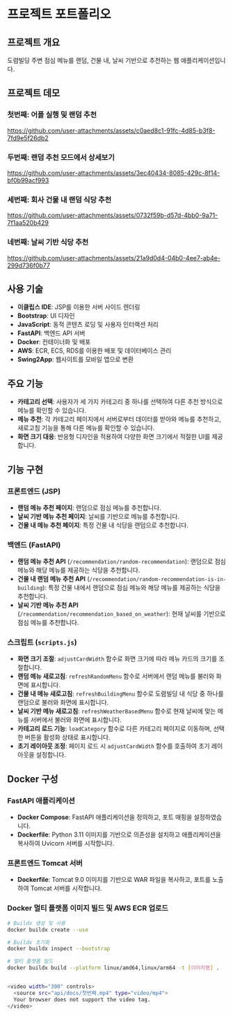 # 프로젝트 포트폴리오

## 프로젝트 개요
도렴빌딩 주변 점심 메뉴를 랜덤, 건물 내, 날씨 기반으로 추천하는 웹 애플리케이션입니다.

## 프로젝트 데모
### 첫번째: 어플 실행 및 랜덤 추천
https://github.com/user-attachments/assets/c0aed8c1-91fc-4d85-b3f8-7fd9e5f26db2

### 두번째: 랜덤 추천 모드에서 상세보기
https://github.com/user-attachments/assets/3ec40434-8085-429c-8f14-bf0b99acf993

### 세번째: 회사 건물 내 랜덤 식당 추천
https://github.com/user-attachments/assets/0732f59b-d57d-4bb0-9a71-7f1aa520b429

### 네번째: 날씨 기반 식당 추천
https://github.com/user-attachments/assets/21a9d0d4-04b0-4ee7-ab4e-299d736f0b77

## 사용 기술
- **이클립스 IDE**: JSP를 이용한 서버 사이드 렌더링
- **Bootstrap**: UI 디자인
- **JavaScript**: 동적 콘텐츠 로딩 및 사용자 인터랙션 처리
- **FastAPI**: 백엔드 API 서버
- **Docker**: 컨테이너화 및 배포
- **AWS**: ECR, ECS, RDS를 이용한 배포 및 데이터베이스 관리
- **Swing2App**: 웹사이트를 모바일 앱으로 변환

## 주요 기능
- **카테고리 선택**: 사용자가 세 가지 카테고리 중 하나를 선택하여 다른 추천 방식으로 메뉴를 확인할 수 있습니다.
- **메뉴 추천**: 각 카테고리 페이지에서 서버로부터 데이터를 받아와 메뉴를 추천하고, 새로고침 기능을 통해 다른 메뉴를 확인할 수 있습니다.
- **화면 크기 대응**: 반응형 디자인을 적용하여 다양한 화면 크기에서 적절한 UI를 제공합니다.

## 기능 구현

### 프론트엔드 (JSP)
- **랜덤 메뉴 추천 페이지**: 랜덤으로 점심 메뉴를 추천합니다.
- **날씨 기반 메뉴 추천 페이지**: 날씨를 기반으로 메뉴를 추천합니다.
- **건물 내 메뉴 추천 페이지**: 특정 건물 내 식당을 랜덤으로 추천합니다.

### 백엔드 (FastAPI)
- **랜덤 메뉴 추천 API** (`/recommendation/random-recommendation`): 랜덤으로 점심 메뉴와 해당 메뉴를 제공하는 식당을 추천합니다.
- **건물 내 랜덤 메뉴 추천 API** (`/recommendation/random-recommendation-is-in-building`): 특정 건물 내에서 랜덤으로 점심 메뉴와 해당 메뉴를 제공하는 식당을 추천합니다.
- **날씨 기반 메뉴 추천 API** (`/recommendation/recommendation_based_on_weather`): 현재 날씨를 기반으로 점심 메뉴를 추천합니다.

### 스크립트 (`scripts.js`)
- **화면 크기 조절**: `adjustCardWidth` 함수로 화면 크기에 따라 메뉴 카드의 크기를 조절합니다.
- **랜덤 메뉴 새로고침**: `refreshRandomMenu` 함수로 서버에서 랜덤 메뉴를 불러와 화면에 표시합니다.
- **건물 내 메뉴 새로고침**: `refreshBuildingMenu` 함수로 도렴빌딩 내 식당 중 하나를 랜덤으로 불러와 화면에 표시합니다.
- **날씨 기반 메뉴 새로고침**: `refreshWeatherBasedMenu` 함수로 현재 날씨에 맞는 메뉴를 서버에서 불러와 화면에 표시합니다.
- **카테고리 로드 기능**: `loadCategory` 함수로 다른 카테고리 페이지로 이동하며, 선택한 버튼을 활성화 상태로 표시합니다.
- **초기 레이아웃 조정**: 페이지 로드 시 `adjustCardWidth` 함수를 호출하여 초기 레이아웃을 설정합니다.

## Docker 구성
### FastAPI 애플리케이션
- **Docker Compose**: FastAPI 애플리케이션을 정의하고, 포트 매핑을 설정하였습니다.
- **Dockerfile**: Python 3.11 이미지를 기반으로 의존성을 설치하고 애플리케이션을 복사하여 Uvicorn 서버를 시작합니다.

### 프론트엔드 Tomcat 서버
- **Dockerfile**: Tomcat 9.0 이미지를 기반으로 WAR 파일을 복사하고, 포트를 노출하여 Tomcat 서버를 시작합니다.

### Docker 멀티 플랫폼 이미지 빌드 및 AWS ECR 업로드
```bash
# Buildx 생성 및 사용
docker buildx create --use

# Buildx 초기화
docker buildx inspect --bootstrap

# 멀티 플랫폼 빌드
docker buildx build --platform linux/amd64,linux/arm64 -t [이미지명] .


<video width="300" controls>
  <source src="api/docs/첫번째.mp4" type="video/mp4">
  Your browser does not support the video tag.
</video>
